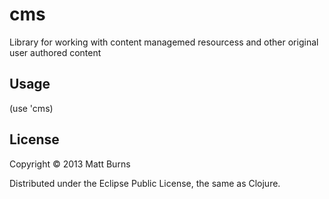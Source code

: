 # cms

Library for working with content managemed resourcess and other original user authored content

## Usage

(use 'cms)

## License

Copyright © 2013 Matt Burns

Distributed under the Eclipse Public License, the same as Clojure.
